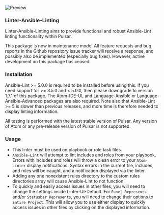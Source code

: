 ![Preview](https://raw.githubusercontent.com/mschuchard/linter-ansible-linting/master/linter_ansible_linting.png)

### Linter-Ansible-Linting
Linter-Ansible-Linting aims to provide functional and robust Ansible-Lint linting functionality within Pulsar.

This package is now in maintenance mode. All feature requests and bug reports in the Github repository issue tracker will receive a response, and possibly also be implemented (especially bug fixes). However, active development on this package has ceased.

### Installation
Ansible-Lint >= 5.0.0 is required to be installed before using this. If you need support for >= 3.5.0 and < 5.0.0, then please downgrade to version 1.7.1 of this package. The Atom-IDE-UI, and Language-Ansible or Language-Ansible-Advanced packages are also required. Note also that Ansible-Lint >= 5 is slower than previous releases, and more time is therefore needed to display linting information.

All testing is performed with the latest stable version of Pulsar. Any version of Atom or any pre-release version of Pulsar is not supported.

### Usage
- This linter must be used on playbook or role task files.
- `Ansible-Lint` will attempt to lint includes and roles from your playbook. Errors with includes and roles will throw a clean error to your `Atom-Linter` display notifications. Syntax errors in the current file, includes, and roles will be caught, and a notification displayed via the linter.
- Adding any one nonexistent rules directory to the custom rules directories array will cause Ansible-Lint to not function.
- To quickly and easily access issues in other files, you will need to change the settings inside Linter-UI-Default. For `Panel Represents` and/or `Statusbar Represents`, you will need to change their options to `Entire Project`. This will allow you to use either display to quickly access issues in other files by clicking on the displayed information.
